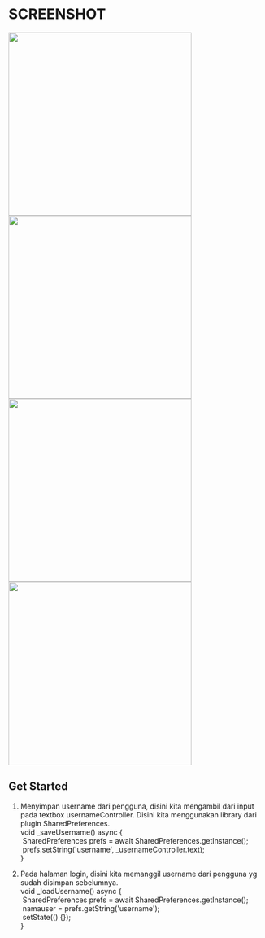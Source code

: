 # SCREENSHOT

<image src="https://github.com/user-attachments/assets/409cb2b6-1c79-48d5-a107-64f44391a684" height="360"/>
<image src="https://github.com/user-attachments/assets/9ea0527e-5c39-486d-ad66-cbeaca6ecfe6" height="360"/>
<image src="https://github.com/user-attachments/assets/c0dd7a6c-5c8f-4ffc-93b4-1dd9d5df2363" height="360"/>
<image src="https://github.com/user-attachments/assets/2dac81a5-63f9-41f8-a0f2-ed50cf12c799" height="360"/>

## Get Started
1. Menyimpan username dari pengguna, disini kita mengambil dari input pada textbox usernameController. Disini kita menggunakan library dari plugin SharedPreferences.<br/>
  void _saveUsername() async {<br/>
    &nbsp;SharedPreferences prefs = await SharedPreferences.getInstance();<br/>
    &nbsp;prefs.setString('username', _usernameController.text);<br/>
  }<br/>

2. Pada halaman login, disini kita memanggil username dari pengguna yg sudah disimpan sebelumnya.<br/>
   void _loadUsername() async {<br/>
    &nbsp;SharedPreferences prefs = await SharedPreferences.getInstance();<br/>
    &nbsp;namauser = prefs.getString('username');<br/>
    &nbsp;setState(() {});<br/>
  }<br/>
